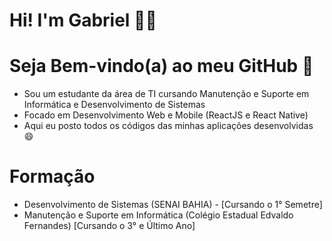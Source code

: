 # Hi! I'm Gabriel 🤩👋

# Seja Bem-vindo(a) ao meu GitHub 🥳

* Sou um estudante da área de TI cursando Manutenção e Suporte em Informática e Desenvolvimento de Sistemas
* Focado em Desenvolvimento Web e Mobile (ReactJS e React Native)
* Aqui eu posto todos os códigos das minhas aplicações desenvolvidas 😄

# Formação
- Desenvolvimento de Sistemas (SENAI BAHIA) - [Cursando o 1° Semetre]
- Manutenção e Suporte em Informática (Colégio Estadual Edvaldo Fernandes) [Cursando o 3° e Último Ano]
